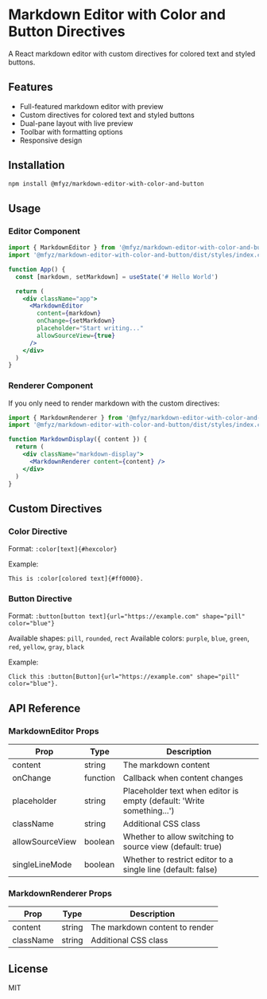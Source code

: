 # Markdown Editor with Color and Button Directives

A React markdown editor with custom directives for colored text and styled buttons.

## Features

- Full-featured markdown editor with preview
- Custom directives for colored text and styled buttons
- Dual-pane layout with live preview
- Toolbar with formatting options
- Responsive design

## Installation

```bash
npm install @mfyz/markdown-editor-with-color-and-button
```

## Usage

### Editor Component

```jsx
import { MarkdownEditor } from '@mfyz/markdown-editor-with-color-and-button'
import '@mfyz/markdown-editor-with-color-and-button/dist/styles/index.css'

function App() {
  const [markdown, setMarkdown] = useState('# Hello World')

  return (
    <div className="app">
      <MarkdownEditor
        content={markdown}
        onChange={setMarkdown}
        placeholder="Start writing..."
        allowSourceView={true}
      />
    </div>
  )
}
```

### Renderer Component

If you only need to render markdown with the custom directives:

```jsx
import { MarkdownRenderer } from '@mfyz/markdown-editor-with-color-and-button'
import '@mfyz/markdown-editor-with-color-and-button/dist/styles/index.css'

function MarkdownDisplay({ content }) {
  return (
    <div className="markdown-display">
      <MarkdownRenderer content={content} />
    </div>
  )
}
```

## Custom Directives

### Color Directive

Format: `:color[text]{#hexcolor}`

Example:

```
This is :color[colored text]{#ff0000}.
```

### Button Directive

Format: `:button[button text]{url="https://example.com" shape="pill" color="blue"}`

Available shapes: `pill`, `rounded`, `rect`
Available colors: `purple`, `blue`, `green`, `red`, `yellow`, `gray`, `black`

Example:

```
Click this :button[Button]{url="https://example.com" shape="pill" color="blue"}.
```

## API Reference

### MarkdownEditor Props

| Prop            | Type     | Description                                                           |
| --------------- | -------- | --------------------------------------------------------------------- |
| content         | string   | The markdown content                                                  |
| onChange        | function | Callback when content changes                                         |
| placeholder     | string   | Placeholder text when editor is empty (default: 'Write something...') |
| className       | string   | Additional CSS class                                                  |
| allowSourceView | boolean  | Whether to allow switching to source view (default: true)             |
| singleLineMode  | boolean  | Whether to restrict editor to a single line (default: false)          |

### MarkdownRenderer Props

| Prop      | Type   | Description                    |
| --------- | ------ | ------------------------------ |
| content   | string | The markdown content to render |
| className | string | Additional CSS class           |

## License

MIT
